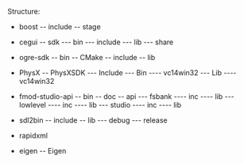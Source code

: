 Structure:
- boost
-- include
-- stage

- cegui
-- sdk
--- bin
--- include
--- lib
--- share

- ogre-sdk
-- bin
-- CMake
-- include
-- lib

- PhysX
-- PhysXSDK
--- Include
--- Bin
---- vc14win32
--- Lib
---- vc14win32

- fmod-studio-api
-- bin
-- doc
-- api
---	fsbank
---- inc
---- lib
---	lowlevel
---- inc
---- lib
---	studio
---- inc
---- lib

- sdl2bin
-- include
-- lib
--- debug
--- release

- rapidxml

- eigen
-- Eigen